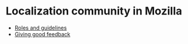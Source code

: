 # Localization community in Mozilla

* [Roles and guidelines](l10n_community_roles.md)
* [Giving good feedback](l10n_feedback.md)

